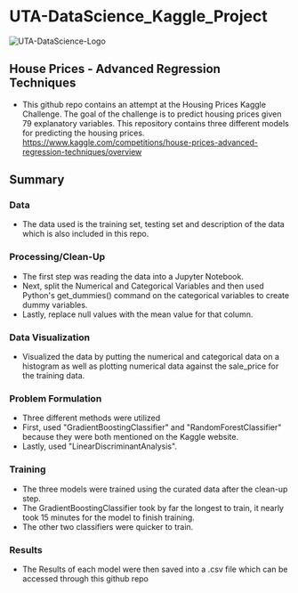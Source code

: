 # UTA-DataScience_Kaggle_Project

![UTA-DataScience-Logo](https://user-images.githubusercontent.com/98187543/207532661-e3253b61-25d9-4a0c-922c-aa2910b53f58.png)

## House Prices - Advanced Regression Techniques

* This github repo contains an attempt at the Housing Prices Kaggle Challenge. The goal of the challenge is to predict housing prices given 79 explanatory variables. This repository contains three different models for predicting the housing prices. https://www.kaggle.com/competitions/house-prices-advanced-regression-techniques/overview

## Summary
### Data
* The data used is the training set, testing set and description of the data which is also included in this repo.

### Processing/Clean-Up
* The first step was reading the data into a Jupyter Notebook.
* Next, split the Numerical and Categorical Variables and then used Python's get_dummies() command on the categorical variables to create dummy variables.
* Lastly, replace null values with the mean value for that column.

### Data Visualization
* Visualized the data by putting the numerical and categorical data on a histogram as well as plotting numerical data against the sale_price for the training data.

### Problem Formulation
* Three different methods were utilized
* First, used "GradientBoostingClassifier" and "RandomForestClassifier" because they were both mentioned on the Kaggle website.
* Lastly, used "LinearDiscriminantAnalysis".

### Training
* The three models were trained using the curated data after the clean-up step.
* The GradientBoostingClassifier took by far the longest to train, it nearly took 15 minutes for the model to finish training.
* The other two classifiers were quicker to train.

### Results
* The Results of each model were then saved into a .csv file which can be accessed through this github repo
